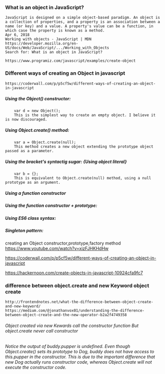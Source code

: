 
### What is an object in JavaScript?
    JavaScript is designed on a simple object-based paradigm. An object is a collection of properties, and a property is an association between a name (or key) and a value. A property's value can be a function, in which case the property is known as a method.
    Apr 6, 2018
    Working with objects - JavaScript | MDN
    https://developer.mozilla.org/en-US/docs/Web/JavaScript/.../Working_with_Objects
    Search for: What is an object in JavaScript?

    https://www.programiz.com/javascript/examples/create-object


### Different ways of creating an Object in javascript
    https://coderwall.com/p/p5cf5w/different-ways-of-creating-an-object-in-javascript

   ##### Using the Object() constructor:
        var d = new Object();
        This is the simplest way to create an empty object. I believe it is now discouraged.

   ##### Using Object.create() method:
        var a = Object.create(null);
        This method creates a new object extending the prototype object passed as a parameter.

   ##### Using the bracket's syntactig sugar: {Using object literal} 
        var b = {};
        This is equivalent to Object.create(null) method, using a null prototype as an argument.

   ##### Using a function constructor
   <script>
        var Obj = function(name) {
          this.name = name
        }
        var c = new Obj("hello"); 
        // What the new operator does is call a function and setting "this" of the function to a fresh new Object, and binding the prototype of that new Object to the function's prototype. As is:

        function f {};

        new f(a, b, c);

        // Would be equivalent to: 

        // Create a new instance using f's prototype.
        var newInstance = Object.create(f.prototype)
        var result;

        // Call the function
        result = f.call(newInstance, a, b, c),

        // If the result is a non-null object, use it, otherwise use the new instance.
        result && typeof result === 'object' ? result : newInstance
   </script>
   ##### Using the function constructor + prototype:
   <script>
        function myObj(){};
        myObj.prototype.name = "hello";
        var k = new myObj();
   </script>
   ##### Using ES6 class syntax:
   <script>
        class myObject  {
        constructor(name) {
            this.name = name;
        }
        }
        var e = new myObject("hello");
   </script>
   ##### Singleton pattern:
   <script>
        var l = new function(){
          this.name = "hello";
        }
        Related protips:
   </script>


creating an Object constructor,prototype,factory method
https://www.youtube.com/watch?v=xizFJHKHdHw

https://coderwall.com/p/p5cf5w/different-ways-of-creating-an-object-in-javascript

https://hackernoon.com/create-objects-in-javascript-10924cfa9fc7

### difference between object.create and new Keyword object create 
    http://frontendnotes.net/what-the-difference-between-object-create-and-new-keyword/
    https://medium.com/@jonathanvox01/understanding-the-difference-between-object-create-and-the-new-operator-b2a2f4749358

   ###### Object created via new Kewards call the constructor function But object.create never call constructor 
   <script>
    function Dog(){
        this.pupper = 'Pupper';
    };
    
    Dog.prototype.pupperino = 'Pups.';

    //Using Object.create()
    var buddy = Object.create(Dog.prototype);
    console.log(buddy.pupper); //Output is undefined
    console.log(buddy.pupperino); //Output is Pups.


    //Using New Keyword
    var maddie = new Dog();
    console.log(maddie.pupper); //Output is Pupper
    console.log(maddie.pupperino); //Output is Pups.

   </script>

   ###### Notice the output of buddy.pupper is undefined. Even though Object.create() sets its prototype to Dog, buddy does not have access to this.pupper in the constructor. This is due to the important difference that new Dog actually runs constructor code, whereas Object.create will not execute the constructor code.